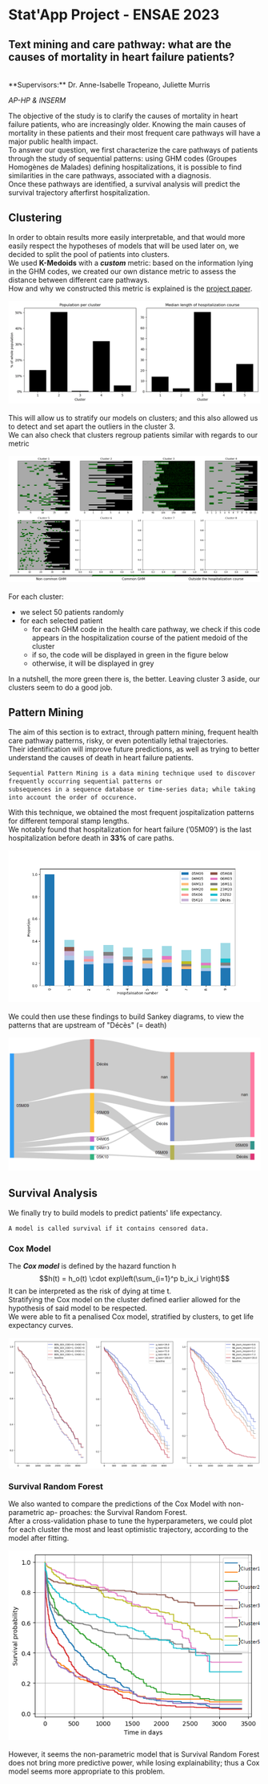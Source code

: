 # Stat'App Project - ENSAE 2023

## Text mining and care pathway: what are the causes of mortality in heart failure patients?
<br/>
**Supervisors:** Dr. Anne-Isabelle Tropeano, Juliette Murris

*AP-HP & INSERM*

The objective of the study is to clarify the causes of mortality in heart failure patients, who are increasingly older. Knowing the main causes of mortality in these patients and their most frequent
care pathways will have a major public health impact. <br />
To answer our question, we first characterize the care pathways of patients through the study of sequential patterns: using GHM codes (Groupes Homogènes de Malades) defining hospitalizations, it is possible to find similarities in the care pathways, associated with a diagnosis. <br />
Once these pathways are identified, a survival analysis will predict the survival trajectory afterfirst hospitalization.

## Clustering
In order to obtain results more easily interpretable, and that would more easily respect the hypotheses of models that will be used later on, we decided to split the pool of patients into clusters. <br />
We used **K-Medoids** with a _**custom**_ metric: based on the information lying in the GHM codes, we created our own distance metric to assess the distance between different care pathways. <br />
How and why we constructed this metric is explained is the [project paper](/project_paper.pdf). <br /> <br />
![clusters_population](/assets/images/pop_length_per_cluster.png) <br /> <br />
This will allow us to stratify our models on clusters; and this also allowed us to detect and set apart the outliers in the cluster 3. <br /> 
We can also check that clusters regroup patients similar with regards to our metric <br /><br />
![cluster_similarity](assets/images/common_ghm.png)<br /><br />
For each cluster:
- we select 50 patients randomly
- for each selected patient
    - for each GHM code in the health care pathway, we check if this code appears in the
hospitalization course of the patient medoid of the cluster
    - if so, the code will be displayed in green in the figure below
    - otherwise, it will be displayed in grey

In a nutshell, the more green there is, the better. Leaving cluster 3 aside, our clusters seem to do a good job.

## Pattern Mining
The aim of this section is to extract, through pattern mining, frequent health care pathway patterns, risky, or even
potentially lethal trajectories. <br />
Their identification will improve future predictions, as well as trying to better understand the causes of death in heart failure patients.
```
Sequential Pattern Mining is a data mining technique used to discover frequently occurring sequential patterns or
subsequences in a sequence database or time-series data; while taking into account the order of occurence.
```
With this technique, we obtained the most frequent jospitalization patterns for different temporal stamp lengths. <br />
We notably found that hospitalization for heart failure (’05M09’) is the last hospitalization before death in **33%** of care paths. <br /> <br />
![frequent_ghm](assets/images/frequent_GHMs_cluster.png) <br /> <br />
We could then use these findings to build Sankey diagrams, to view the patterns that are upstream of "Décès" (= death) <br /> <br />
![sankey](assets/images/sankey_IC_dead.png)

## Survival Analysis
We finally try to build models to predict patients' life expectancy.
```
A model is called survival if it contains censored data.
```
### Cox Model
The **_Cox model_** is defined by the hazard function h
$$h(t) = h_o(t) \cdot exp\left(\sum_{i=1}^p b_ix_i \right)$$
It can be interpreted as the risk of dying at time t. <br/>
Stratifying the Cox model on the cluster defined earlier allowed for the hypothesis of said model to be respected. <br/>
We were able to fit a penalised Cox model, stratified by clusters, to get life expectancy curves.<br/><br/>
![cox_model_life_exp_cluster5](assets/images/Predict_cluster5.png)

### Survival Random Forest
We also wanted to compare the predictions of the Cox Model with non-parametric ap-
proaches: the Survival Random Forest. <br/>
After a cross-validation phase to tune the hyperparameters, we could plot for each cluster the most and least optimistic trajectory, according to the model after fitting. <br/><br/>
![trajectories_survival_rf](assets/images/Forest_predict.png)<br/><br/>
However, it seems the non-parametric model that is Survival Random Forest does not bring more predictive power, while losing explainability; thus a Cox model seems more appropriate to this problem.
